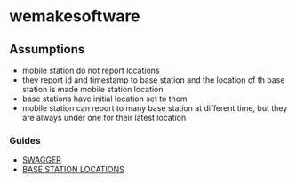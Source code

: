 # wemakesoftware

## Assumptions
* mobile station do not report locations
* they report id and timestamp to base station and the location of th base station is made mobile station location
* base stations have initial location set to them
* mobile station can report to many base station at different time, but they are always under one for their latest location

### Guides

* [SWAGGER](http://localhost:8080/swagger-ui/index.html#/)
* [BASE STATION LOCATIONS](http://localhost:8080/public/index.html) 
